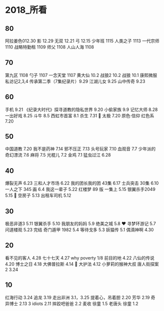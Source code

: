 # 2018_所看

## 80
阿拉姜色012.30
影 12.29
无双  12.21
弓 12.15
少年班 1115
人类之子 1113
一代宗师 1110
战略特勤租 1109
师父 1108
人山人海 1108
## 70
第九区 1108
勺子 1107
一念天堂 1107
黄大仙 10.2
战狼2 10.2
战狼 10.1
康熙微服私访记2,3,4
传承第二季（7集纪录片）9.29
江湖儿女 9.25
山中传奇 9.23
## 60
手机 9.21
《纪录大时代》探寻道教的隐私世界 9.20
小偷家族 9.9
记忆大师 8.28
一出好戏  8.25
斗牛 8.5
西虹市首富 8.1
杀生 7.31 🍑
太极 7.20
原色·信仰 红色系 7.20
## 50
中国道教 7.20
我不是药神 7.14
邪不压正 7.13
头号玩家 7.10
血观音 7.7
少年派的奇幻漂流 7.6
麻将 7.5
光棍儿 7.2
金鸡 7.1
猛虫过江 6.28
## 40
爆裂无声 6.23
三和人才市场 6.22
我的团长我的团 43集 6.17
士兵突击 30集 6.10
一人之下 345 画 6.4
我这一辈子 5.22
红楼梦 89 版 一集上  5.15
银翼杀手2049 5.15 🍑
空房子 5.13
出租车司机 5.12
## 30
极恶非道3 5.11
银翼杀手 5.10
我朋友的妈妈 5.9
绝美之城 5.8 ❤
寻梦环游记 5.7
问道楼观 5.23 完结
奇门遁甲 1982 5.4
等待戈多 5.3
妖猫传 5.1
偶滴神啊 4.30
## 20
看不见的客人 4.28
七十七天 4.27
why poverty 1/8
前目的地 4.22
八仙的传说 4.20
博士之日 4.18
大佛普拉斯 4.14 🌹
大护法 4.12
小萝莉的猴神大叔
唐人街探案2 3.24
## 10
红海行动 3.24
追龙 3.19
走出非洲 3.1，3.25
提着心，吊着胆 2.20
芳华 2.19
奇异博士 2.13
3 idiots 2.11
摔跤吧爸爸 2.2
麦收 徐童 1.5
老唐头 徐童 1.2
